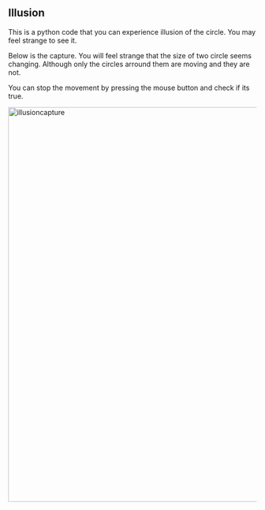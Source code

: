 Illusion
---
This is a python code that you can experience illusion of the circle.
You may feel strange to see it.

Below is the capture.
You will feel strange that the size of two circle seems changing.
Although only the circles arround them are moving and they are not.

You can stop the movement by pressing the mouse button and check if its true.


<img width="801" alt="illusioncapture" src="https://user-images.githubusercontent.com/75876484/104092812-b6942b80-52c9-11eb-9851-dfd8824270ca.png">

